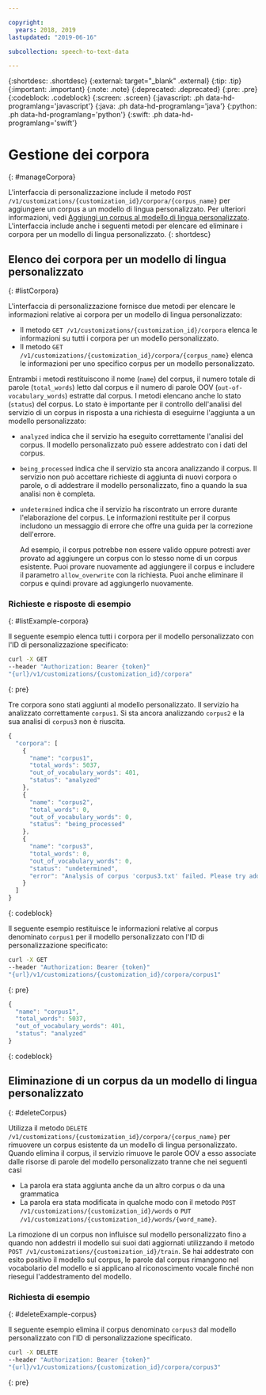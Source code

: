 ```yaml
---

copyright:
  years: 2018, 2019
lastupdated: "2019-06-16"

subcollection: speech-to-text-data

---
```


{:shortdesc: .shortdesc}
{:external: target="_blank" .external}
{:tip: .tip}
{:important: .important}
{:note: .note}
{:deprecated: .deprecated}
{:pre: .pre}
{:codeblock: .codeblock}
{:screen: .screen}
{:javascript: .ph data-hd-programlang='javascript'}
{:java: .ph data-hd-programlang='java'}
{:python: .ph data-hd-programlang='python'}
{:swift: .ph data-hd-programlang='swift'}

# Gestione dei corpora
{: #manageCorpora}

L'interfaccia di personalizzazione include il metodo `POST /v1/customizations/{customization_id}/corpora/{corpus_name}` per aggiungere un corpus a un modello di lingua personalizzato. Per ulteriori informazioni, vedi [Aggiungi un corpus al modello di lingua personalizzato](/docs/services/speech-to-text-data?topic=speech-to-text-data-languageCreate#addCorpus). L'interfaccia include anche i seguenti metodi per elencare ed eliminare i corpora per un modello di lingua personalizzato.
{: shortdesc}

## Elenco dei corpora per un modello di lingua personalizzato
{: #listCorpora}

L'interfaccia di personalizzazione fornisce due metodi per elencare le informazioni relative ai corpora per un modello di lingua personalizzato:

-   Il metodo `GET /v1/customizations/{customization_id}/corpora` elenca le informazioni su tutti i corpora per un modello personalizzato.
-   Il metodo `GET /v1/customizations/{customization_id}/corpora/{corpus_name}` elenca le informazioni per uno specifico corpus per un modello personalizzato.

Entrambi i metodi restituiscono il nome (`name`) del corpus, il numero totale di parole (`total_words`) letto dal corpus e il numero di parole OOV (`out-of-vocabulary_words`) estratte dal corpus. I metodi elencano anche lo stato (`status`) del corpus. Lo stato è importante per il controllo dell'analisi del servizio di un corpus in risposta a una richiesta di eseguirne l'aggiunta a un modello personalizzato:

-   `analyzed` indica che il servizio ha eseguito correttamente l'analisi del corpus. Il modello personalizzato può essere addestrato con i dati del corpus.
-   `being_processed` indica che il servizio sta ancora analizzando il corpus. Il servizio non può accettare richieste di aggiunta di nuovi corpora o parole, o di addestrare il modello personalizzato, fino a quando la sua analisi non è completa.
-   `undetermined` indica che il servizio ha riscontrato un errore durante l'elaborazione del corpus. Le informazioni restituite per il corpus includono un messaggio di errore che offre una guida per la correzione dell'errore.

    Ad esempio, il corpus potrebbe non essere valido oppure potresti aver provato ad aggiungere un corpus con lo stesso nome di un corpus esistente. Puoi provare nuovamente ad aggiungere il corpus e includere il parametro `allow_overwrite` con la richiesta. Puoi anche eliminare il corpus e quindi provare ad aggiungerlo nuovamente.

### Richieste e risposte di esempio
{: #listExample-corpora}

Il seguente esempio elenca tutti i corpora per il modello personalizzato con l'ID di personalizzazione specificato:

```bash
curl -X GET
--header "Authorization: Bearer {token}"
"{url}/v1/customizations/{customization_id}/corpora"
```
{: pre}

Tre corpora sono stati aggiunti al modello personalizzato. Il servizio ha analizzato correttamente `corpus1`. Si sta ancora analizzando `corpus2` e la sua analisi di `corpus3` non è riuscita.

```javascript
{
  "corpora": [
    {
      "name": "corpus1",
      "total_words": 5037,
      "out_of_vocabulary_words": 401,
      "status": "analyzed"
    },
    {
      "name": "corpus2",
      "total_words": 0,
      "out_of_vocabulary_words": 0,
      "status": "being_processed"
    },
    {
      "name": "corpus3",
      "total_words": 0,
      "out_of_vocabulary_words": 0,
      "status": "undetermined",
      "error": "Analysis of corpus 'corpus3.txt' failed. Please try adding the corpus again by setting the 'allow_overwrite' flag to 'true'."
    }
  ]
}
```
{: codeblock}

Il seguente esempio restituisce le informazioni relative al corpus denominato `corpus1` per il modello personalizzato con l'ID di personalizzazione specificato:

```bash
curl -X GET
--header "Authorization: Bearer {token}"
"{url}/v1/customizations/{customization_id}/corpora/corpus1"
```
{: pre}

```javascript
{
  "name": "corpus1",
  "total_words": 5037,
  "out_of_vocabulary_words": 401,
  "status": "analyzed"
}
```
{: codeblock}

## Eliminazione di un corpus da un modello di lingua personalizzato
{: #deleteCorpus}

Utilizza il metodo `DELETE /v1/customizations/{customization_id}/corpora/{corpus_name}` per rimuovere un corpus esistente da un modello di lingua personalizzato. Quando elimina il corpus, il servizio rimuove le parole OOV a esso associate dalle risorse di parole del modello personalizzato tranne che nei seguenti casi

-   La parola era stata aggiunta anche da un altro corpus o da una grammatica
-   La parola era stata modificata in qualche modo con il metodo `POST /v1/customizations/{customization_id}/words` o `PUT /v1/customizations/{customization_id}/words/{word_name}`.

La rimozione di un corpus non influisce sul modello personalizzato fino a quando non addestri il modello sui suoi dati aggiornati utilizzando il metodo `POST /v1/customizations/{customization_id}/train`. Se hai addestrato con esito positivo il modello sul corpus, le parole dal corpus rimangono nel vocabolario del modello e si applicano al riconoscimento vocale finché non riesegui l'addestramento del modello.

### Richiesta di esempio
{: #deleteExample-corpus}

Il seguente esempio elimina il corpus denominato `corpus3` dal modello personalizzato con l'ID di personalizzazione specificato.

```bash
curl -X DELETE
--header "Authorization: Bearer {token}"
"{url}/v1/customizations/{customization_id}/corpora/corpus3"
```
{: pre}
